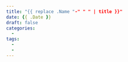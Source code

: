```yaml
---
title: "{{ replace .Name "-" " " | title }}"
date: {{ .Date }}
draft: false
categories:
  - 
tags:
  - 
  - 
---
```


<!--more-->